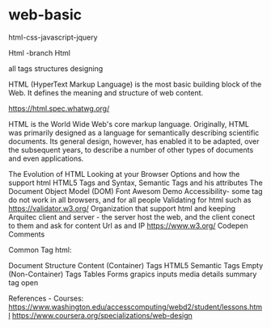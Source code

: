 # web-basic
html-css-javascript-jquery


Html -branch Html

all tags 
structures
designing


HTML (HyperText Markup Language) is the most basic building block of the Web. It defines the meaning and structure of web content.

https://html.spec.whatwg.org/

HTML is the World Wide Web's core markup language. Originally, HTML was primarily designed as a language for semantically describing 
scientific documents. Its general design, however, has enabled it to be adapted, over the subsequent years, to describe a number of other 
types of documents and even applications.


The Evolution of HTML
Looking at your Browser Options and how the support html
HTML5 Tags and Syntax, Semantic Tags and his attributes
The Document Object Model (DOM)
Font Awesom Demo
Accessibility- some tag do not work in all browsers, and for all people
Validating for html such as https://validator.w3.org/
Organization that support html and keeping 
Arquitec client and server - the server host the web, and the client conect to them and ask for content
Url as and IP 
https://www.w3.org/
Codepen
Comments
<!-- <p>This is another paragraph </p> -->
Common Tag html:

Document Structure
Content (Container) Tags
HTML5 Semantic Tags
Empty (Non-Container) Tags
Tables
Forms
grapics
inputs
media
details summary tag open 

References - Courses:
https://www.washington.edu/accesscomputing/webd2/student/lessons.html
https://www.coursera.org/specializations/web-design
